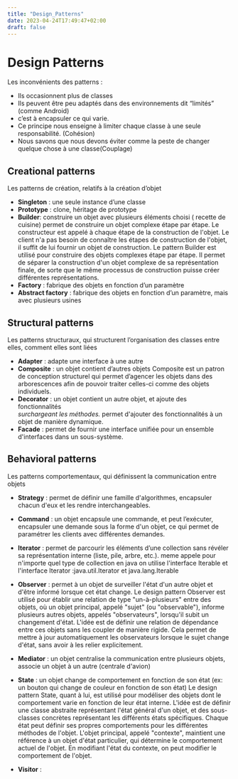 ```yaml
---
title: "Design_Patterns"
date: 2023-04-24T17:49:47+02:00
draft: false
---
```


# Design Patterns

Les inconvénients des patterns :

- Ils occasionnent plus de classes
- Ils peuvent être peu adaptés dans des environnements dit “limités” 
(comme Android)
- c’est à encapsuler ce qui varie.
- Ce principe nous enseigne à limiter chaque classe à une seule 
responsabilité. (Cohésion)
- Nous savons que nous devons éviter comme la peste de changer quelque 
chose à une classe(Couplage)

## Creational patterns

Les patterns de création, relatifs à la création d’objet

- **Singleton** : une seule instance d’une classe
- **Prototype** : clone, héritage de prototype
- **Builder**: construire un objet avec plusieurs éléments choisi ( 
recette de cuisine)
permet de construire un objet complexe étape par étape.
Le constructeur est appelé à chaque étape de la construction de l'objet. 
Le client n'a pas besoin de connaître les étapes de construction de 
l'objet, il suffit de lui fournir un objet de construction. Le pattern 
Builder est utilisé pour construire des objets complexes étape par étape. 
Il permet de séparer la construction d'un objet complexe de sa 
représentation finale, de sorte que le même processus de construction 
puisse créer différentes représentations.
- **Factory** : fabrique des objets en fonction d’un paramètre
- **Abstract factory** : fabrique des objets en fonction d’un paramètre, 
mais avec plusieurs usines

## Structural patterns

Les patterns structuraux, qui structurent l’organisation des classes entre 
elles, comment elles sont liées

- **Adapter** : adapte une interface à une autre
- **Composite** : un objet contient d’autres objets
Composite est un patron de conception structurel qui permet d’agencer les 
objets dans des arborescences afin de pouvoir traiter celles-ci comme des 
objets individuels.
- **Decorator** : un objet contient un autre objet, et ajoute des 
fonctionnalités  
*surchargeant les méthodes.*
permet d'ajouter des fonctionnalités à un objet de manière dynamique.
- **Facade** : permet de fournir une interface unifiée pour un ensemble 
d'interfaces dans un sous-système.

## Behavioral patterns

Les patterns comportementaux, qui définissent la communication entre 
objets

- **Strategy** : permet de définir une famille d'algorithmes, encapsuler 
chacun d'eux et les rendre interchangeables.
- **Command** : un objet encapsule une commande, et peut l’exécuter,
encapsuler une demande sous la forme d'un objet, ce qui permet de 
paramétrer les clients avec différentes demandes.
- **Iterator** : permet de parcourir les éléments d’une collection sans 
révéler sa représentation interne (liste, pile, arbre, etc.).
meme appele pour n'importe quel type de collection
en java on utilise l'interface Iterable et l'interface Iterator 
:java.util.Iterator et java.lang.Iterable
- **Observer** : permet à un objet de surveiller l'état d'un autre objet 
et d'être informé lorsque cet état change.
Le design pattern Observer est utilisé pour établir une relation de type 
"un-à-plusieurs" entre des objets, où un objet principal, appelé "sujet" 
(ou "observable"), informe plusieurs autres objets, appelés 
"observateurs", lorsqu'il subit un changement d'état. L'idée est de 
définir une relation de dépendance entre ces objets sans les coupler de 
manière rigide. Cela permet de mettre à jour automatiquement les 
observateurs lorsque le sujet change d'état, sans avoir à les relier 
explicitement.

- **Mediator** : un objet centralise la communication entre plusieurs 
objets, associe un objet à un autre (centrale d'avion)
- **State** : un objet change de comportement en fonction de son état (ex: 
un bouton qui change de couleur en fonction de son état)
Le design pattern State, quant à lui, est utilisé pour modéliser des 
objets dont le comportement varie en fonction de leur état interne. L'idée 
est de définir une classe abstraite représentant l'état général d'un 
objet, et des sous-classes concrètes représentant les différents états 
spécifiques. Chaque état peut définir ses propres comportements pour les 
différentes méthodes de l'objet. L'objet principal, appelé "contexte", 
maintient une référence à un objet d'état particulier, qui détermine le 
comportement actuel de l'objet. En modifiant l'état du contexte, on peut 
modifier le comportement de l'objet.

- **Visitor** :


